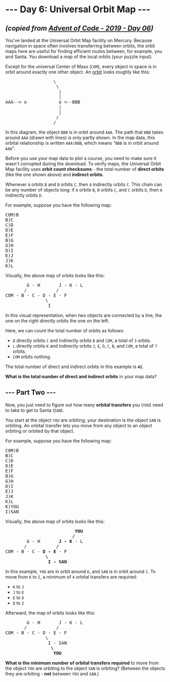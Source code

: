 # --- Day 6: Universal Orbit Map ---

## _(copied from [Advent of Code - 2019 - Day 06](https://adventofcode.com/2019/day/6))_

You've landed at the Universal Orbit Map facility on Mercury. Because navigation in space often involves transferring between orbits, the orbit maps here are useful for finding efficient routes between, for example, you and Santa. You download a map of the local orbits (your puzzle input).

Except for the universal Center of Mass (`COM`), every object in space is in orbit around exactly one other object. An [orbit](https://en.wikipedia.org/wiki/Orbit) looks roughly like this:

<pre>
                  \
                   \
                    |
                    |
AAA--> o            o <--BBB
                    |
                    |
                   /
                  /
</pre>

In this diagram, the object `BBB` is in orbit around `AAA`. The path that `BBB` takes around `AAA` (drawn with lines) is only partly shown. In the map data, this orbital relationship is written `AAA)BBB`, which means "`BBB` is in orbit around `AAA`".

Before you use your map data to plot a course, you need to make sure it wasn't corrupted during the download. To verify maps, the Universal Orbit Map facility uses **orbit count checksums** - the total number of **direct orbits** (like the one shown above) and **indirect orbits**.

Whenever `A` orbits `B` and `B` orbits `C`, then `A` indirectly orbits `C`. This chain can be any number of objects long: if `A` orbits `B`, `B` orbits `C`, and `C` orbits `D`, then `A` indirectly orbits `D`.

For example, suppose you have the following map:

<pre>
COM)B
B)C
C)D
D)E
E)F
B)G
G)H
D)I
E)J
J)K
K)L
</pre>

Visually, the above map of orbits looks like this:

<pre>
        G - H       J - K - L
       /           /
COM - B - C - D - E - F
               \
                I
</pre>

In this visual representation, when two objects are connected by a line, the one on the right directly orbits the one on the left.

Here, we can count the total number of orbits as follows:

* `D` directly orbits `C` and indirectly orbits `B` and `COM`, a total of `3` orbits.
* `L` directly orbits `K` and indirectly orbits `J`, `E`, `D`, `C`, `B`, and `COM`, a total of `7` orbits.
* `COM` orbits nothing.

The total number of direct and indirect orbits in this example is **`42`**.

**What is the total number of direct and indirect orbits** in your map data?

## --- Part Two ---

Now, you just need to figure out how many **orbital transfers** you (`YOU`) need to take to get to Santa (`SAN`).

You start at the object `YOU` are orbiting; your destination is the object `SAN` is orbiting. An orbital transfer lets you move from any object to an object orbiting or orbited by that object.

For example, suppose you have the following map:

<pre>
COM)B
B)C
C)D
D)E
E)F
B)G
G)H
D)I
E)J
J)K
K)L
K)YOU
I)SAN
</pre>

Visually, the above map of orbits looks like this:

<pre>
                          <b>YOU</b>
                         <b>/</b>
        G - H       <b>J - K</b> - L
       /           <b>/</b>
COM - B - C - <b>D - E</b> - F
               <b>\</b>
                <b>I - SAN</b>
</pre>

In this example, `YOU` are in orbit around `K`, and `SAN` is in orbit around `I`. To move from `K` to `I`, a minimum of `4` orbital transfers are required:

* `K` to `J`
* `J` to `E`
* `E` to `D`
* `D` to `I`

Afterward, the map of orbits looks like this:

<pre>
        G - H       J - K - L
       /           /
COM - B - C - D - E - F
               \
                I - SAN
                 <b>\</b>
                  <b>YOU</b>
</pre>

**What is the minimum number of orbital transfers required** to move from the object `YOU` are orbiting to the object `SAN` is orbiting? (Between the objects they are orbiting - **not** between `YOU` and `SAN`.)
